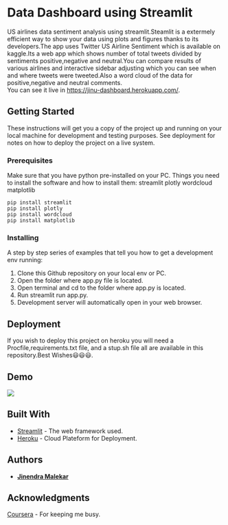 # Data Dashboard using Streamlit
US airlines data sentiment analysis using streamlit.Steamlit is a extermely efficient way to show your data using plots and figures thanks to its developers.The app uses Twitter US Airline Sentiment which is available on kaggle.Its a web app which shows number of total tweets divided by sentiments positive,negative and neutral.You can compare results of various airlines and interactive sidebar adjusting which you can see when and where tweets were tweeted.Also a word cloud of the data for positive,negative and neutral comments.
<br />
You can see it live in https://jinu-dashboard.herokuapp.com/.

## Getting Started
These instructions will get you a copy of the project up and running on your local machine for development and testing purposes. See deployment for notes on how to deploy the project on a live system.

### Prerequisites
Make sure that you have python pre-installed on your PC.
Things you need to install the software and how to install them:
streamlit
plotly
wordcloud
matplotlib

```
pip install streamlit
pip install plotly
pip install wordcloud
pip install matplotlib

```
### Installing
A step by step series of examples that tell you how to get a development env running:
1) Clone this Github repository on your local env or PC.
2) Open the folder where app.py file is located.
3) Open terminal and cd to the folder where app.py is located.
4) Run streamlit run app.py.
5) Development server will automatically open in your web browser.

## Deployment

If you wish to deploy this project on heroku you will need a Procfile,requirements.txt file, and a stup.sh file all are available in this repository.Best Wishes😃😃😃.

## Demo

![](demo.gif)

## Built With

* [Streamlit](https://www.streamlit.io/) - The web framework used.
* [Heroku](https://www.heroku.com/) - Cloud Plateform for Deployment.

## Authors

* **[Jinendra Malekar](https://github.com/JINU98)**

## Acknowledgments

[Coursera](https://www.coursera.org/) - For keeping me busy.
